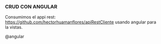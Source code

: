 ### CRUD CON ANGULAR 
Consumimos el appi rest: https://github.com/hectorhuamanflores/apiRestCliente
usando angular para la vistas.

@angular
